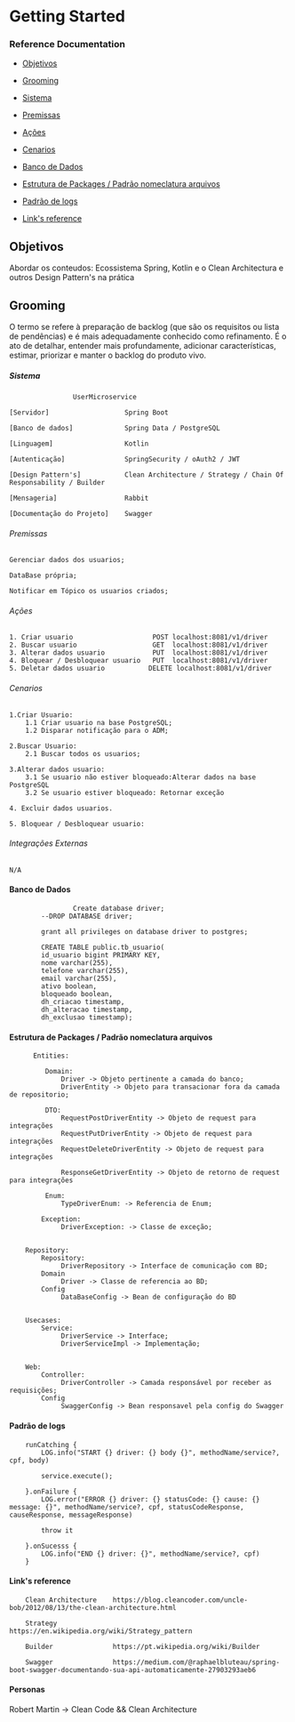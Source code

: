 # Getting Started

### Reference Documentation

* [Objetivos](#Objetivos)


* [Grooming](#Grooming)


* [Sistema](#Sistema)


* [Premissas](#Premissas)


* [Ações](#Ações)


* [Cenarios](#Cenarios)


* [Banco de Dados](#BancoDeDados)


* [Estrutura de Packages / Padrão nomeclatura arquivos](#)


* [Padrão de logs](#Padrãodelogs)


* [Link's reference](#Link'sreference)


## Objetivos


Abordar os conteudos: Ecossistema Spring, Kotlin e o Clean Architectura e outros Design Pattern's na prática



## Grooming


O termo se refere à preparação de backlog  (que são os requisitos ou lista de pendências) e é mais adequadamente conhecido como refinamento. É o ato de detalhar, entender mais profundamente, adicionar características, estimar, priorizar e manter o backlog do produto vivo.


##### Sistema

                    UserMicroservice

    [Servidor]                   Spring Boot

    [Banco de dados]             Spring Data / PostgreSQL

    [Linguagem]                  Kotlin

    [Autenticação]               SpringSecurity / oAuth2 / JWT

    [Design Pattern's]           Clean Architecture / Strategy / Chain Of Responsability / Builder

    [Mensageria]                 Rabbit 

    [Documentação do Projeto]    Swagger


###### Premissas

    Gerenciar dados dos usuarios;

    DataBase própria;

    Notificar em Tópico os usuarios criados;


###### Ações


    1. Criar usuario                    POST localhost:8081/v1/driver        
    2. Buscar usuario                   GET  localhost:8081/v1/driver
    3. Alterar dados usuario            PUT  localhost:8081/v1/driver
    4. Bloquear / Desbloquear usuario   PUT  localhost:8081/v1/driver
    5. Deletar dados usuario           DELETE localhost:8081/v1/driver



###### Cenarios

    1.Criar Usuario:
        1.1 Criar usuario na base PostgreSQL;
        1.2 Disparar notificação para o ADM;

    2.Buscar Usuario:
        2.1 Buscar todos os usuarios;

    3.Alterar dados usuario:
        3.1 Se usuario não estiver bloqueado:Alterar dados na base PostgreSQL
        3.2 Se usuario estiver bloqueado: Retornar exceção

    4. Excluir dados usuarios. 

    5. Bloquear / Desbloquear usuario:        



###### Integrações Externas

    N/A


#### Banco de Dados

                    Create database driver;			
			--DROP DATABASE driver;
			
			grant all privileges on database driver to postgres;			
			
			CREATE TABLE public.tb_usuario(
			id_usuario bigint PRIMARY KEY,
			nome varchar(255),
			telefone varchar(255),
			email varchar(255),
			ativo boolean,
			bloqueado boolean,
			dh_criacao timestamp,
			dh_alteracao timestamp,
			dh_exclusao timestamp);



#### Estrutura de Packages / Padrão nomeclatura arquivos


          Entities: 
         
             Domain:
                 Driver -> Objeto pertinente a camada do banco;
                 DriverEntity -> Objeto para transacionar fora da camada de repositorio;
            
             DTO:
                 RequestPostDriverEntity -> Objeto de request para integrações
                 RequestPutDriverEntity -> Objeto de request para integrações
                 RequestDeleteDriverEntity -> Objeto de request para integrações

                 ResponseGetDriverEntity -> Objeto de retorno de request para integrações

             Enum:
                 TypeDriverEnum: -> Referencia de Enum;

            Exception:
                 DriverException: -> Classe de exceção;


        Repository:
            Repository:
                 DriverRepository -> Interface de comunicação com BD;
            Domain
                 Driver -> Classe de referencia ao BD;
            Config
                 DataBaseConfig -> Bean de configuração do BD


        Usecases:
            Service:
                 DriverService -> Interface;
                 DriverServiceImpl -> Implementação;          


        Web:
            Controller:
                 DriverController -> Camada responsável por receber as requisições;
            Config
                 SwaggerConfig -> Bean responsavel pela config do Swagger





#### Padrão de logs

        runCatching {
            LOG.info("START {} driver: {} body {}", methodName/service?, cpf, body)

            service.execute();

        }.onFailure {
            LOG.error("ERROR {} driver: {} statusCode: {} cause: {} message: {}", methodName/service?, cpf, statusCodeResponse, causeResponse, messageResponse)
            
            throw it

        }.onSucesss {
            LOG.info("END {} driver: {}", methodName/service?, cpf)
        }


#### Link's reference

        Clean Architecture    https://blog.cleancoder.com/uncle-bob/2012/08/13/the-clean-architecture.html

        Strategy              https://en.wikipedia.org/wiki/Strategy_pattern

        Builder               https://pt.wikipedia.org/wiki/Builder

        Swagger               https://medium.com/@raphaelbluteau/spring-boot-swagger-documentando-sua-api-automaticamente-27903293aeb6


#### Personas


Robert Martin -> Clean Code && Clean Architecture
